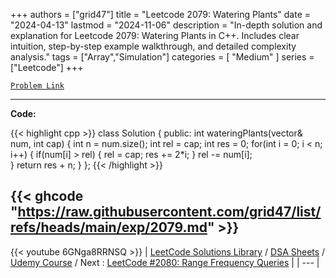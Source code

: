 
+++
authors = ["grid47"]
title = "Leetcode 2079: Watering Plants"
date = "2024-04-13"
lastmod = "2024-11-06"
description = "In-depth solution and explanation for Leetcode 2079: Watering Plants in C++. Includes clear intuition, step-by-step example walkthrough, and detailed complexity analysis."
tags = ["Array","Simulation"]
categories = [
    "Medium"
]
series = ["Leetcode"]
+++



[`Problem Link`](https://leetcode.com/problems/watering-plants/description/)

---
**Code:**

{{< highlight cpp >}}
class Solution {
public:
    int wateringPlants(vector<int>& num, int cap) {
        int n = num.size();
        int rel = cap;
        int res = 0;
        for(int i = 0; i < n; i++) {
            if(num[i] > rel) {
                rel = cap;
                res += 2*i;
            } 
            rel -= num[i];            
        }
        return res + n;
    }
};
{{< /highlight >}}

{{< ghcode "https://raw.githubusercontent.com/grid47/list/refs/heads/main/exp/2079.md" >}}
---
{{< youtube 6GNga8RRNSQ >}}
| [LeetCode Solutions Library](https://grid47.xyz/leetcode/) / [DSA Sheets](https://grid47.xyz/sheets/) / [Udemy Course](https://grid47.xyz/courses/) / Next : [LeetCode #2080: Range Frequency Queries](https://grid47.xyz/posts/leetcode-2080-range-frequency-queries-solution/) |
| --- |
